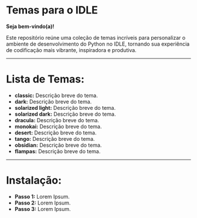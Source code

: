 # **Temas para o IDLE** 

**Seja bem-vindo(a)!** 

Este repositório reúne uma coleção de temas incríveis para personalizar o ambiente de desenvolvimento do Python no IDLE, tornando sua experiência de codificação mais vibrante, inspiradora e produtiva. 

---

# **Lista de Temas:**

* **classic:** Descrição breve do tema.
* **dark:** Descrição breve do tema.
* **solarized light:** Descrição breve do tema.
* **solarized dark:** Descrição breve do tema.
* **dracula:** Descrição breve do tema.
* **monokai:** Descrição breve do tema.
* **desert:** Descrição breve do tema.
* **tango:** Descrição breve do tema.
* **obsidian:** Descrição breve do tema.
* **flampas:** Descrição breve do tema.

---

# **Instalação:**

* **Passo 1:** Lorem Ipsum.
* **Passo 2:** Lorem Ipsum.
* **Passo 3:** Lorem Ipsum.
